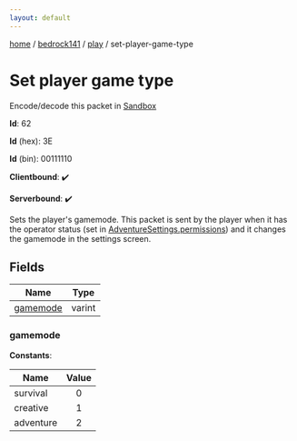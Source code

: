 ```yaml
---
layout: default
---
```


[home](/)  /  [bedrock141](/protocol/bedrock141)  /  [play](/protocol/bedrock141/play)  /  set-player-game-type

# Set player game type

Encode/decode this packet in [Sandbox](../../../sandbox/bedrock141#Play.SetPlayerGameType)

**Id**: 62

**Id** (hex): 3E

**Id** (bin): 00111110

**Clientbound**: ✔️

**Serverbound**: ✔️

Sets the player's gamemode. This packet is sent by the player when it has the operator status (set in [AdventureSettings.permissions](#play_adventure-settings_permissions)) and it changes the gamemode in the settings screen.

## Fields

Name | Type
---|---
[gamemode](#gamemode) | varint

### gamemode

**Constants**:

Name | Value
---|:---:
survival | 0
creative | 1
adventure | 2
